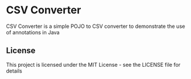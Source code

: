 # CSV Converter

CSV Converter is a simple POJO to CSV converter to demonstrate the use of annotations in Java

## License

This project is licensed under the MIT License - see the LICENSE file for details
